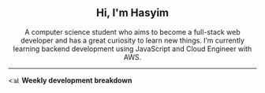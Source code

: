 <h2 align="center">Hi, I'm Hasyim</h2>

<p align="center">A computer science student who aims to become a full-stack web developer and has a great curiosity to learn new things. I’m currently learning backend development using JavaScript and Cloud Engineer with AWS.</p>

---

<📊 **Weekly development breakdown**

<!--START_SECTION:waka-->

<!--END_SECTION:waka-->

<!-- - You can reach me on **hasyim11c@gmail.com** -->
